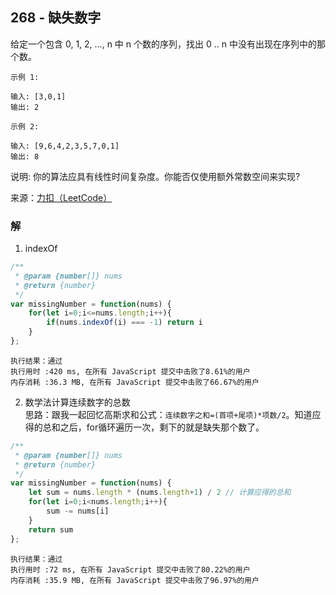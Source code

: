 ## 268 - 缺失数字
给定一个包含 0, 1, 2, ..., n 中 n 个数的序列，找出 0 .. n 中没有出现在序列中的那个数。
```
示例 1:

输入: [3,0,1]
输出: 2
```
```
示例 2:

输入: [9,6,4,2,3,5,7,0,1]
输出: 8
```
说明:
你的算法应具有线性时间复杂度。你能否仅使用额外常数空间来实现?

来源：[力扣（LeetCode）](https://leetcode-cn.com/problems/missing-number)

### 解
1. indexOf
```js
/**
 * @param {number[]} nums
 * @return {number}
 */
var missingNumber = function(nums) {
    for(let i=0;i<=nums.length;i++){
        if(nums.indexOf(i) === -1) return i
    }
};
```
```
执行结果：通过
执行用时 :420 ms, 在所有 JavaScript 提交中击败了8.61%的用户
内存消耗 :36.3 MB, 在所有 JavaScript 提交中击败了66.67%的用户
```

2. 数学法计算连续数字的总数  
思路：跟我一起回忆高斯求和公式：```连续数字之和=(首项+尾项)*项数/2```。知道应得的总和之后，for循环遍历一次，剩下的就是缺失那个数了。
```js
/**
 * @param {number[]} nums
 * @return {number}
 */
var missingNumber = function(nums) {
    let sum = nums.length * (nums.length+1) / 2 // 计算应得的总和
    for(let i=0;i<nums.length;i++){
        sum -= nums[i]
    }
    return sum
};
```
```
执行结果：通过
执行用时 :72 ms, 在所有 JavaScript 提交中击败了80.22%的用户
内存消耗 :35.9 MB, 在所有 JavaScript 提交中击败了96.97%的用户
```
